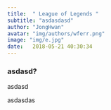 ```yaml
---
title:  " League of Legends "
subtitle: "asdasdasd"
author: "JongHwan"
avatar: "img/authors/wferr.png"
image: "img/e.jpg"
date:   2018-05-21 40:30:34
---
```


### asdasd?

asdasd



asdasdas
